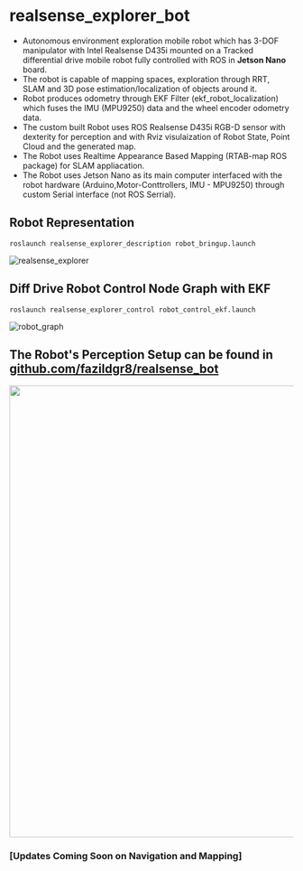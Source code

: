 # realsense_explorer_bot
- Autonomous environment exploration  mobile robot which has 3-DOF manipulator with Intel Realsense D435i mounted on a Tracked differential drive mobile  robot fully controlled with ROS in **Jetson Nano** board. 
- The robot is capable of mapping spaces, exploration through RRT, SLAM and 3D pose estimation/localization of objects around it. 
- Robot produces odometry through EKF Filter (ekf_robot_localization) which fuses the IMU (MPU9250) data and the wheel encoder odometry data.
- The custom built Robot uses ROS Realsense D435i RGB-D sensor with dexterity for perception and with Rviz visulaization of Robot State, Point Cloud and the generated map. 
- The Robot uses Realtime Appearance Based Mapping (RTAB-map ROS package) for SLAM appliacation.
- The Robot uses Jetson Nano as its main computer interfaced with the robot hardware (Arduino,Motor-Conttrollers, IMU - MPU9250) through custom Serial interface (not ROS Serrial). 

 ## Robot Representation
 ```
 roslaunch realsense_explorer_description robot_bringup.launch
 ```
![realsense_explorer](https://user-images.githubusercontent.com/24454678/141041838-f460d1d7-6816-4f1c-8b05-c221afe544ad.png)

 ## Diff Drive Robot Control Node Graph with EKF
 ```
 roslaunch realsense_explorer_control robot_control_ekf.launch
 ```
![robot_graph](https://user-images.githubusercontent.com/24454678/141041852-2e2d380f-32ec-4bdf-97c0-30d47c196c60.png)

## The Robot's Perception Setup can be found in [github.com/fazildgr8/realsense_bot](https://github.com/fazildgr8/realsense_bot)
<img src="https://user-images.githubusercontent.com/24454678/138940187-ebf82bbe-8ebc-4dda-8a9d-005dba85545d.png" width="800">

### [Updates Coming Soon on Navigation and Mapping] ###
